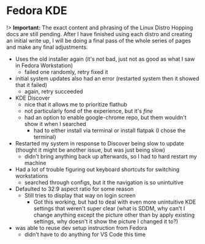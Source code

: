 # Fedora KDE
!> **Important:** The exact content and phrasing of the Linux Distro Hopping docs are still pending. After I have finished using each distro and creating an initial write up, I will be doing a final pass of the whole series of pages and make any final adjustments.

* Uses the old installer again (it's not bad, just not as good as what I saw in Fedora Workstation)
  * failed one randomly, retry fixed it
* initial system updates also had an error (restarted system then it showed that it failed)
  * again, retry succeeded
* KDE Discover
  * nice that it allows me to prioritize flathub
  * not particularly fond of the experience, but it's *fine*
  * had an option to enable google-chrome repo, but them wouldn't show it when I searched
    * had to either install via terminal or install flatpak (I chose the terminal)
* Restarted my system in response to Discover being slow to update (thought it might be another issue, but was just being slow)
  * didn't bring anything back up afterwards, so I had to hard restart my machine
* Had a lot of trouble figuring out keyboard shortcuts for switching workstations
  * searched through configs, but it the navigation is so unintuitive
* Defaulted to 32:9 aspect ratio for some reason
  * Still tries to display that way on login screen
    * Got this working, but had to deal with even more unintuitive KDE settings that weren't super clear (what is SDDM, why can't I change anything except the picture other than by apply existing settings, why doesn't it show the picture I changed it to?)
* was able to reuse dev setup instruction from Fedora
  * didn't have to do anything for VS Code this time